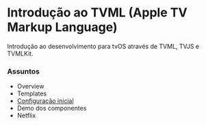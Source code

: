 # Introdução ao TVML (Apple TV Markup Language)
Introdução ao desenvolvimento para tvOS através de TVML, TVJS e TVMLKit.

### Assuntos
- Overview
- Templates
- [Configuração inicial](tutorial/INITIAL_SETUP.md)
- Demo dos componentes
- Netflix
